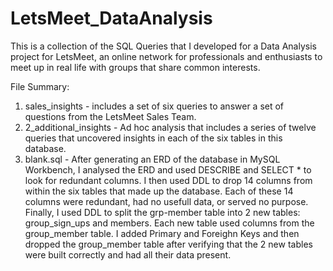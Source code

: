 # LetsMeet_DataAnalysis
This is a collection of the SQL Queries that I developed for a Data Analysis project for LetsMeet, an online network for professionals and enthusiasts to meet up in real life with groups that share common interests.

File Summary:
1. sales_insights - includes a set of six queries to answer a set of questions from the LetsMeet Sales Team.
2. 2_additional_insights - Ad hoc analysis that includes a series of twelve queries that uncovered insights in each of the six tables in this database.
3. blank.sql - After generating an ERD of the database in MySQL Workbench, I analysed the ERD and used DESCRIBE and SELECT * to look for redundant columns. I then used DDL to drop 14 columns from within the six tables that made up the database. Each of these 14 columns were redundant, had no usefull data, or served no purpose. Finally, I used DDL to split the grp-member table into 2 new tables: group_sign_ups and members. Each new table used columns from the group_member table. I added Primary and Foreighn Keys and then dropped the group_member table after verifying that the 2 new tables were built correctly and had all their data present. 

